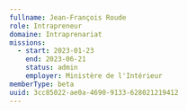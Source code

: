 ```yaml
---
fullname: Jean-François Roude
role: Intrapreneur
domaine: Intraprenariat
missions:
  - start: 2023-01-23
    end: 2023-06-21
    status: admin
    employer: Ministère de l'Intérieur
memberType: beta
uuid: 3cc85022-ae0a-4690-9133-628021219412
---
```

